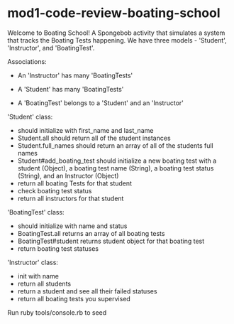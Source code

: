 # mod1-code-review-boating-school

Welcome to Boating School!  A Spongebob activity that simulates a system that tracks the Boating Tests happening.  We have three models - 'Student', 'Instructor', and 'BoatingTest'.

Associations:

* An 'Instructor' has many 'BoatingTests'

* A 'Student' has many 'BoatingTests'

* A 'BoatingTest' belongs to a 'Student' and an 'Instructor'

'Student' class:
* should initialize with first_name and last_name
* Student.all should return all of the student instances
* Student.full_names should return an array of all of the students full names
* Student#add_boating_test should initialize a new boating test with a student (Object), a boating test name (String), a boating test status (String), and an Instructor (Object)
* return all boating Tests for that student
* check boating test status
* return all instructors for that student


'BoatingTest' class:
* should initialize with name and status
* BoatingTest.all returns an array of all boating tests
* BoatingTest#student returns student object for that boating test
* return boating test statuses

'Instructor' class:
* init with name
* return all students
* return a student and see all their failed statuses
* return all boating tests you supervised

Run ruby tools/console.rb to seed
